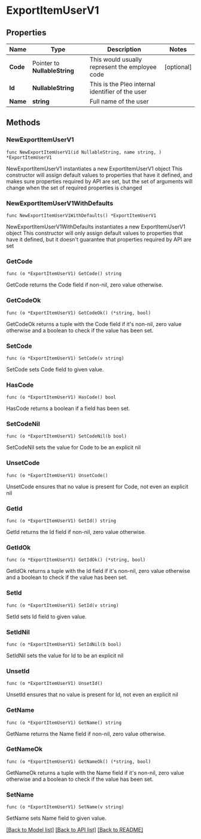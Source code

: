 # ExportItemUserV1

## Properties

Name | Type | Description | Notes
------------ | ------------- | ------------- | -------------
**Code** | Pointer to **NullableString** | This would usually represent the employee code | [optional] 
**Id** | **NullableString** | This is the Pleo internal identifier of the user | 
**Name** | **string** | Full name of the user | 

## Methods

### NewExportItemUserV1

`func NewExportItemUserV1(id NullableString, name string, ) *ExportItemUserV1`

NewExportItemUserV1 instantiates a new ExportItemUserV1 object
This constructor will assign default values to properties that have it defined,
and makes sure properties required by API are set, but the set of arguments
will change when the set of required properties is changed

### NewExportItemUserV1WithDefaults

`func NewExportItemUserV1WithDefaults() *ExportItemUserV1`

NewExportItemUserV1WithDefaults instantiates a new ExportItemUserV1 object
This constructor will only assign default values to properties that have it defined,
but it doesn't guarantee that properties required by API are set

### GetCode

`func (o *ExportItemUserV1) GetCode() string`

GetCode returns the Code field if non-nil, zero value otherwise.

### GetCodeOk

`func (o *ExportItemUserV1) GetCodeOk() (*string, bool)`

GetCodeOk returns a tuple with the Code field if it's non-nil, zero value otherwise
and a boolean to check if the value has been set.

### SetCode

`func (o *ExportItemUserV1) SetCode(v string)`

SetCode sets Code field to given value.

### HasCode

`func (o *ExportItemUserV1) HasCode() bool`

HasCode returns a boolean if a field has been set.

### SetCodeNil

`func (o *ExportItemUserV1) SetCodeNil(b bool)`

 SetCodeNil sets the value for Code to be an explicit nil

### UnsetCode
`func (o *ExportItemUserV1) UnsetCode()`

UnsetCode ensures that no value is present for Code, not even an explicit nil
### GetId

`func (o *ExportItemUserV1) GetId() string`

GetId returns the Id field if non-nil, zero value otherwise.

### GetIdOk

`func (o *ExportItemUserV1) GetIdOk() (*string, bool)`

GetIdOk returns a tuple with the Id field if it's non-nil, zero value otherwise
and a boolean to check if the value has been set.

### SetId

`func (o *ExportItemUserV1) SetId(v string)`

SetId sets Id field to given value.


### SetIdNil

`func (o *ExportItemUserV1) SetIdNil(b bool)`

 SetIdNil sets the value for Id to be an explicit nil

### UnsetId
`func (o *ExportItemUserV1) UnsetId()`

UnsetId ensures that no value is present for Id, not even an explicit nil
### GetName

`func (o *ExportItemUserV1) GetName() string`

GetName returns the Name field if non-nil, zero value otherwise.

### GetNameOk

`func (o *ExportItemUserV1) GetNameOk() (*string, bool)`

GetNameOk returns a tuple with the Name field if it's non-nil, zero value otherwise
and a boolean to check if the value has been set.

### SetName

`func (o *ExportItemUserV1) SetName(v string)`

SetName sets Name field to given value.



[[Back to Model list]](../README.md#documentation-for-models) [[Back to API list]](../README.md#documentation-for-api-endpoints) [[Back to README]](../README.md)


